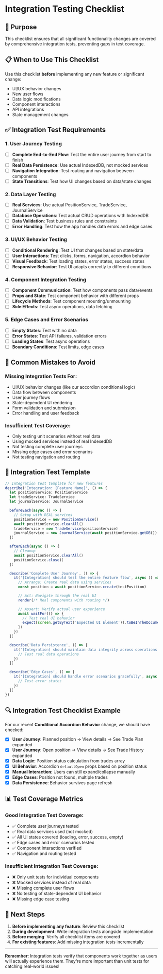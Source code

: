 # Integration Testing Checklist

## 🎯 Purpose
This checklist ensures that all significant functionality changes are covered by comprehensive integration tests, preventing gaps in test coverage.

## 📋 When to Use This Checklist
Use this checklist **before** implementing any new feature or significant change:
- UI/UX behavior changes
- New user flows
- Data logic modifications
- Component interactions
- API integrations
- State management changes

## ✅ Integration Test Requirements

### 1. **User Journey Testing**
- [ ] **Complete End-to-End Flow**: Test the entire user journey from start to finish
- [ ] **Real Data Persistence**: Use actual IndexedDB, not mocked services
- [ ] **Navigation Integration**: Test routing and navigation between components
- [ ] **State Transitions**: Test how UI changes based on data/state changes

### 2. **Data Layer Testing**
- [ ] **Real Services**: Use actual PositionService, TradeService, JournalService
- [ ] **Database Operations**: Test actual CRUD operations with IndexedDB
- [ ] **Data Validation**: Test business rules and constraints
- [ ] **Error Handling**: Test how the app handles data errors and edge cases

### 3. **UI/UX Behavior Testing**
- [ ] **Conditional Rendering**: Test UI that changes based on state/data
- [ ] **User Interactions**: Test clicks, forms, navigation, accordion behavior
- [ ] **Visual Feedback**: Test loading states, error states, success states
- [ ] **Responsive Behavior**: Test UI adapts correctly to different conditions

### 4. **Component Integration Testing**
- [ ] **Component Communication**: Test how components pass data/events
- [ ] **Props and State**: Test component behavior with different props
- [ ] **Lifecycle Methods**: Test component mounting/unmounting
- [ ] **Side Effects**: Test async operations, data fetching

### 5. **Edge Cases and Error Scenarios**
- [ ] **Empty States**: Test with no data
- [ ] **Error States**: Test API failures, validation errors
- [ ] **Loading States**: Test async operations
- [ ] **Boundary Conditions**: Test limits, edge cases

## 🚫 Common Mistakes to Avoid

### **Missing Integration Tests For:**
- UI/UX behavior changes (like our accordion conditional logic)
- Data flow between components
- User journey flows
- State-dependent UI rendering
- Form validation and submission
- Error handling and user feedback

### **Insufficient Test Coverage:**
- Only testing unit scenarios without real data
- Using mocked services instead of real IndexedDB
- Not testing complete user journeys
- Missing edge cases and error scenarios
- Not testing navigation and routing

## 📝 Integration Test Template

```typescript
// Integration test template for new features
describe('Integration: [Feature Name]', () => {
  let positionService: PositionService
  let tradeService: TradeService
  let journalService: JournalService

  beforeEach(async () => {
    // Setup with REAL services
    positionService = new PositionService()
    await positionService.clearAll()
    tradeService = new TradeService(positionService)
    journalService = new JournalService(await positionService.getDB())
  })

  afterEach(async () => {
    // Cleanup
    await positionService.clearAll()
    positionService.close()
  })

  describe('Complete User Journey', () => {
    it('[Integration] should test the entire feature flow', async () => {
      // Arrange: Create real data using services
      const position = await positionService.create(testPosition)

      // Act: Navigate through the real UI
      render(/* Real components with routing */)

      // Assert: Verify actual user experience
      await waitFor(() => {
        // Test real UI behavior
        expect(screen.getByText('Expected UI Element')).toBeInTheDocument()
      })
    })
  })

  describe('Data Persistence', () => {
    it('[Integration] should maintain data integrity across operations', async () => {
      // Test real data operations
    })
  })

  describe('Edge Cases', () => {
    it('[Integration] should handle error scenarios gracefully', async () => {
      // Test error states
    })
  })
})
```

## 🔍 Integration Test Checklist Example

For our recent **Conditional Accordion Behavior** change, we should have checked:

- [x] **User Journey**: Planned position → View details → See Trade Plan expanded
- [x] **User Journey**: Open position → View details → See Trade History expanded
- [x] **Data Logic**: Position status calculation from trades array
- [x] **UI Behavior**: Accordion `defaultOpen` props based on position status
- [x] **Manual Interaction**: Users can still expand/collapse manually
- [x] **Edge Cases**: Position not found, multiple trades
- [x] **Data Persistence**: Behavior survives page refresh

## 📊 Test Coverage Metrics

### **Good Integration Test Coverage:**
- ✅ Complete user journeys tested
- ✅ Real data services used (not mocked)
- ✅ All UI states covered (loading, error, success, empty)
- ✅ Edge cases and error scenarios tested
- ✅ Component interactions verified
- ✅ Navigation and routing tested

### **Insufficient Integration Test Coverage:**
- ❌ Only unit tests for individual components
- ❌ Mocked services instead of real data
- ❌ Missing complete user flows
- ❌ No testing of state-dependent UI behavior
- ❌ Missing edge case testing

## 🎯 Next Steps

1. **Before implementing any feature**: Review this checklist
2. **During development**: Write integration tests alongside implementation
3. **Before merging**: Verify all checklist items are covered
4. **For existing features**: Add missing integration tests incrementally

---

**Remember**: Integration tests verify that components work together as users will actually experience them. They're more important than unit tests for catching real-world issues!